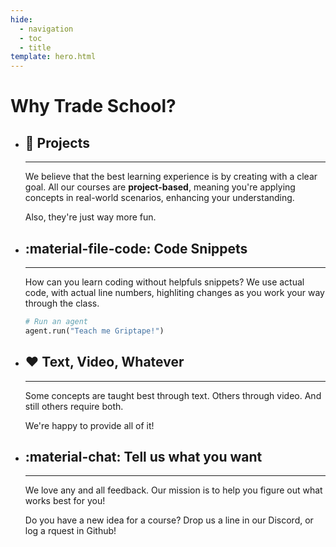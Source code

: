 ```yaml
---
hide:
  - navigation
  - toc
  - title
template: hero.html
---
```

# Why Trade School?
<div class="grid cards-flat" markdown>

-   ## :rocket: Projects
    ---
    We believe that the best learning experience is by creating with a clear goal. All our courses are **project-based**, meaning you're applying concepts in real-world scenarios, enhancing your understanding. 
    
    Also, they're just way more fun.

-   ## :material-file-code: Code Snippets

    ---
  
    How can you learn coding without helpfuls snippets? We use actual code, with actual line numbers, highliting changes as you work your way through the class.

    ```py linenums="1"
    # Run an agent
    agent.run("Teach me Griptape!")
    ```

-   ## :heart: Text, Video, Whatever

    ---
  
    Some concepts are taught best through text. Others through video. And still others require both.

    We're happy to provide all of it!
    
-   ## :material-chat: Tell us what you want

    ---
  
    We love any and all feedback. Our mission is to help you figure out what works best for you!

    Do you have a new idea for a course? Drop us a line in our Discord, or log a rquest in Github!

</div>

